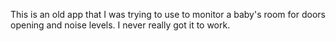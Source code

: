 This is an old app that I was trying to use to monitor a baby's room for doors opening and noise levels. I never really
got it to work.
